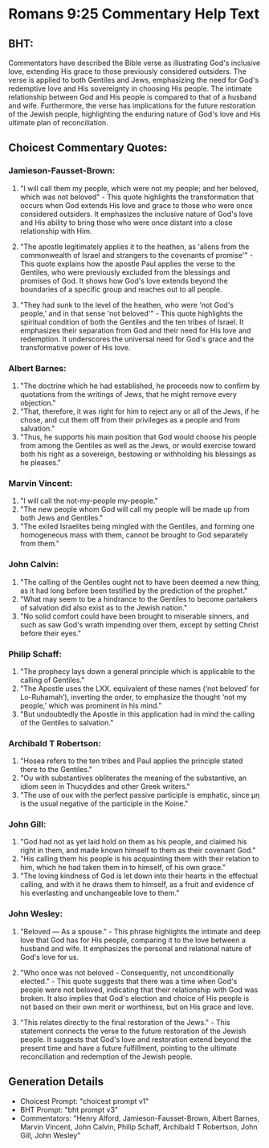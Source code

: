 # Romans 9:25 Commentary Help Text

## BHT:
Commentators have described the Bible verse as illustrating God's inclusive love, extending His grace to those previously considered outsiders. The verse is applied to both Gentiles and Jews, emphasizing the need for God's redemptive love and His sovereignty in choosing His people. The intimate relationship between God and His people is compared to that of a husband and wife. Furthermore, the verse has implications for the future restoration of the Jewish people, highlighting the enduring nature of God's love and His ultimate plan of reconciliation.

## Choicest Commentary Quotes:
### Jamieson-Fausset-Brown:
1. "I will call them my people, which were not my people; and her beloved, which was not beloved" - This quote highlights the transformation that occurs when God extends His love and grace to those who were once considered outsiders. It emphasizes the inclusive nature of God's love and His ability to bring those who were once distant into a close relationship with Him.

2. "The apostle legitimately applies it to the heathen, as 'aliens from the commonwealth of Israel and strangers to the covenants of promise'" - This quote explains how the apostle Paul applies the verse to the Gentiles, who were previously excluded from the blessings and promises of God. It shows how God's love extends beyond the boundaries of a specific group and reaches out to all people.

3. "They had sunk to the level of the heathen, who were 'not God's people,' and in that sense 'not beloved'" - This quote highlights the spiritual condition of both the Gentiles and the ten tribes of Israel. It emphasizes their separation from God and their need for His love and redemption. It underscores the universal need for God's grace and the transformative power of His love.

### Albert Barnes:
1. "The doctrine which he had established, he proceeds now to confirm by quotations from the writings of Jews, that he might remove every objection."
2. "That, therefore, it was right for him to reject any or all of the Jews, if he chose, and cut them off from their privileges as a people and from salvation."
3. "Thus, he supports his main position that God would choose his people from among the Gentiles as well as the Jews, or would exercise toward both his right as a sovereign, bestowing or withholding his blessings as he pleases."

### Marvin Vincent:
1. "I will call the not-my-people my-people."
2. "The new people whom God will call my people will be made up from both Jews and Gentiles."
3. "The exiled Israelites being mingled with the Gentiles, and forming one homogeneous mass with them, cannot be brought to God separately from them."

### John Calvin:
1. "The calling of the Gentiles ought not to have been deemed a new thing, as it had long before been testified by the prediction of the prophet."
2. "What may seem to be a hindrance to the Gentiles to become partakers of salvation did also exist as to the Jewish nation."
3. "No solid comfort could have been brought to miserable sinners, and such as saw God's wrath impending over them, except by setting Christ before their eyes."

### Philip Schaff:
1. "The prophecy lays down a general principle which is applicable to the calling of Gentiles."
2. "The Apostle uses the LXX. equivalent of these names (‘not beloved’ for Lo-Ruhamah’), inverting the order, to emphasize the thought ‘not my people,’ which was prominent in his mind."
3. "But undoubtedly the Apostle in this application had in mind the calling of the Gentiles to salvation."

### Archibald T Robertson:
1. "Hosea refers to the ten tribes and Paul applies the principle stated there to the Gentiles." 
2. "Ου with substantives obliterates the meaning of the substantive, an idiom seen in Thucydides and other Greek writers."
3. "The use of ουκ with the perfect passive participle is emphatic, since μη is the usual negative of the participle in the Koine."

### John Gill:
1. "God had not as yet laid hold on them as his people, and claimed his right in them, and made known himself to them as their covenant God."
2. "His calling them his people is his acquainting them with their relation to him, which he had taken them in to himself, of his own grace."
3. "The loving kindness of God is let down into their hearts in the effectual calling, and with it he draws them to himself, as a fruit and evidence of his everlasting and unchangeable love to them."

### John Wesley:
1. "Beloved — As a spouse." - This phrase highlights the intimate and deep love that God has for His people, comparing it to the love between a husband and wife. It emphasizes the personal and relational nature of God's love for us.

2. "Who once was not beloved - Consequently, not unconditionally elected." - This quote suggests that there was a time when God's people were not beloved, indicating that their relationship with God was broken. It also implies that God's election and choice of His people is not based on their own merit or worthiness, but on His grace and love.

3. "This relates directly to the final restoration of the Jews." - This statement connects the verse to the future restoration of the Jewish people. It suggests that God's love and restoration extend beyond the present time and have a future fulfillment, pointing to the ultimate reconciliation and redemption of the Jewish people.


## Generation Details
- Choicest Prompt: "choicest prompt v1"
- BHT Prompt: "bht prompt v3"
- Commentators: "Henry Alford, Jamieson-Fausset-Brown, Albert Barnes, Marvin Vincent, John Calvin, Philip Schaff, Archibald T Robertson, John Gill, John Wesley"
